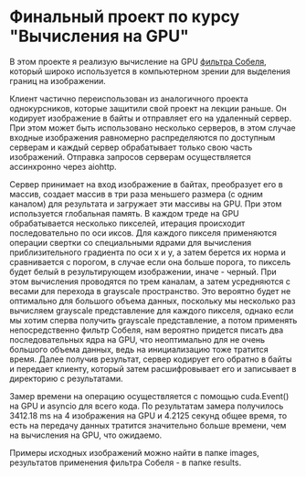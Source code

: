 # Финальный проект по курсу "Вычисления на GPU"

В этом проекте я реализую вычисление на GPU [фильтра Собеля](https://ru.wikipedia.org/wiki/%D0%9E%D0%BF%D0%B5%D1%80%D0%B0%D1%82%D0%BE%D1%80_%D0%A1%D0%BE%D0%B1%D0%B5%D0%BB%D1%8F), который широко используется в компьютерном зрении для выделения границ на изображении.

Клиент частично переиспользован из аналогичного проекта однокурсников, которые защитили свой проект на лекции раньше. Он кодирует изображение в байты и отправляет его на удаленный сервер. При этом может быть использовано несколько серверов, в этом случае входные изображения равномерно распределяются по доступным серверам и каждый сервер обрабатывает только свою часть изображений. Отправка запросов серверам осуществляется ассинхронно через aiohttp.

Сервер принимает на вход изображение в байтах, преобразует его в массив, создает массив в три раза меньшего размера (с одним каналом) для результата и загружает эти массивы на GPU. При этом используется глобальная память. В каждом треде на GPU обрабатывается несколько пикселей, итерация происходит последовательно по оси иксов. Для каждого пикселя применяются операции свертки со специальными ядрами для вычисления приблизительного градиента по оси x и y, а затем берется их норма и сравнивается с порогом, в случае если она больше порога, то пиксель будет белый в результирующем изображении, иначе - черный. При этом вычисления проводятся по трем каналам, а затем усредняются с весами для перехода в grayscale пространство. Это вероятно будет не оптимально для большого объема данных, поскольку мы несколько раз вычисляем grayscale представление для каждого пикселя, однако если мы хотим сперва получить grayscale представление, а потом применять непосредственно фильтр Собеля, нам вероятно придется писать два последовательных ядра на GPU, что неоптимально для не очень большого объема данных, ведь на инициализацию тоже тратится время. Далее получив результат, сервер кодирует его обратно в байты и передает клиенту, который затем расшифровывает его и записывает в директорию с результатами.

Замер времени на операцию осуществляется с помощью cuda.Event() на GPU и asyncio для всего кода. По результатам замера получилось 3412.18 ms на 4 изображения на GPU и 4.2125 секунд общее время, то есть на передачу данных тратится значительно больше времени, чем на вычисления на GPU, что ожидаемо.

Примеры исходных изображений можно найти в папке images, результатов применения фильтра Собеля - в папке results.
